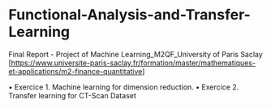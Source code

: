 # Functional-Analysis-and-Transfer-Learning
Final Report - Project of Machine Learning_M2QF_University of Paris Saclay [https://www.universite-paris-saclay.fr/formation/master/mathematiques-et-applications/m2-finance-quantitative]


• Exercice 1. Machine learning for dimension reduction. 
• Exercice 2. Transfer learning for CT-Scan Dataset 
